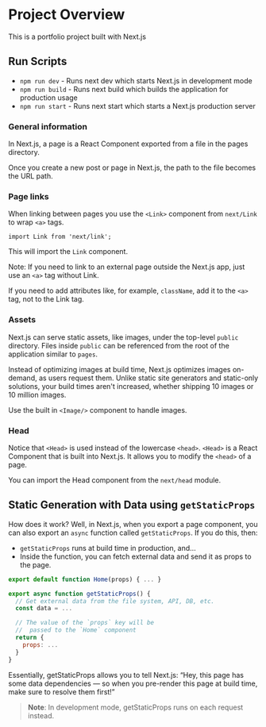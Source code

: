 # Project Overview
This is a portfolio project built with Next.js

## Run Scripts
- `npm run dev` - Runs next dev which starts Next.js in development mode
- `npm run build` - Runs next build which builds the application for production usage
- `npm run start` - Runs next start which starts a Next.js production server

### General information
In Next.js, a page is a React Component exported from a file in the pages directory.

Once you create a new post or page in Next.js, the path to the file becomes the URL path.

### Page links
When linking between pages you use the `<Link>` component from `next/Link` to wrap `<a>` tags.
```
import Link from 'next/link';
```
This will import the `Link` component.

Note: If you need to link to an external page outside the Next.js app, just use an `<a>` tag without Link.

If you need to add attributes like, for example, `className`, add it to the `<a>` tag, not to the Link tag.

### Assets
Next.js can serve static assets, like images, under the top-level `public` directory.
Files inside `public` can be referenced from the root of the application similar to `pages`.

Instead of optimizing images at build time, Next.js optimizes images on-demand, as users request them.
Unlike static site generators and static-only solutions, your build times aren't increased, whether shipping 10 images or 10 million images.

Use the built in `<Image/>` component to handle images.

### Head
Notice that `<Head>` is used instead of the lowercase `<head>`. `<Head>` is a React Component that is built into Next.js.
It allows you to modify the `<head>` of a page.

You can import the Head component from the `next/head` module.






## Static Generation with Data using `getStaticProps`
How does it work? Well, in Next.js, when you export a page component, you can also export an `async` function called `getStaticProps`.
If you do this, then:

- `getStaticProps` runs at build time in production, and…
- Inside the function, you can fetch external data and send it as props to the page.
```javascript
export default function Home(props) { ... }

export async function getStaticProps() {
  // Get external data from the file system, API, DB, etc.
  const data = ...

  // The value of the `props` key will be
  //  passed to the `Home` component
  return {
    props: ...
  }
}
```
Essentially, getStaticProps allows you to tell Next.js: “Hey, this page has some data dependencies — so when you pre-render this page at build time, make sure to resolve them first!”

> **Note**: In development mode, getStaticProps runs on each request instead.